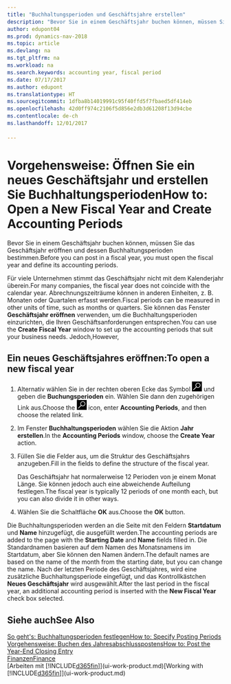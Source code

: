 ```yaml
---
title: "Buchhaltungsperioden und Geschäftsjahre erstellen"
description: "Bevor Sie in einem Geschäftsjahr buchen können, müssen Sie das Geschäftsjahr eröffnen und dessen Buchhaltungsperioden bestimmen."
author: edupont04
ms.prod: dynamics-nav-2018
ms.topic: article
ms.devlang: na
ms.tgt_pltfrm: na
ms.workload: na
ms.search.keywords: accounting year, fiscal period
ms.date: 07/17/2017
ms.author: edupont
ms.translationtype: HT
ms.sourcegitcommit: 1dfba8b14019991c95f40ffd5f7fbaed5df414eb
ms.openlocfilehash: 42d0ff974c2106f5d856e2db3d61208f13d94cbe
ms.contentlocale: de-ch
ms.lasthandoff: 12/01/2017

---
```

# <a name="how-to-open-a-new-fiscal-year-and-create-accounting-periods"></a><span data-ttu-id="e8153-103">Vorgehensweise: Öffnen Sie ein neues Geschäftsjahr und erstellen Sie Buchhaltungsperioden</span><span class="sxs-lookup"><span data-stu-id="e8153-103">How to: Open a New Fiscal Year and Create Accounting Periods</span></span>
<span data-ttu-id="e8153-104">Bevor Sie in einem Geschäftsjahr buchen können, müssen Sie das Geschäftsjahr eröffnen und dessen Buchhaltungsperioden bestimmen.</span><span class="sxs-lookup"><span data-stu-id="e8153-104">Before you can post in a fiscal year, you must open the fiscal year and define its accounting periods.</span></span>  

<span data-ttu-id="e8153-105">Für viele Unternehmen stimmt das Geschäftsjahr nicht mit dem Kalenderjahr überein.</span><span class="sxs-lookup"><span data-stu-id="e8153-105">For many companies, the fiscal year does not coincide with the calendar year.</span></span> <span data-ttu-id="e8153-106">Abrechnungszeiträume können in anderen Einheiten, z. B. Monaten oder Quartalen erfasst werden.</span><span class="sxs-lookup"><span data-stu-id="e8153-106">Fiscal periods can be measured in other units of time, such as months or quarters.</span></span> <span data-ttu-id="e8153-107">Sie können das Fenster **Geschäftsjahr eröffnen** verwenden, um die Buchhaltungsperioden einzurichten, die Ihren Geschäftsanforderungen entsprechen.</span><span class="sxs-lookup"><span data-stu-id="e8153-107">You can use the **Create Fiscal Year** window to set up the accounting periods that suit your business needs.</span></span> <span data-ttu-id="e8153-108">Jedoch,</span><span class="sxs-lookup"><span data-stu-id="e8153-108">However,</span></span>   

## <a name="to-open-a-new-fiscal-year"></a><span data-ttu-id="e8153-109">Ein neues Geschäftsjahres eröffnen:</span><span class="sxs-lookup"><span data-stu-id="e8153-109">To open a new fiscal year</span></span>
1. <span data-ttu-id="e8153-110">Alternativ wählen Sie in der rechten oberen Ecke das Symbol ![Nach Seite oder Bericht suchen](media/ui-search/search_small.png "Nach Seite oder Bericht suchen") und geben die **Buchungsperioden** ein. Wählen Sie dann den zugehörigen Link aus.</span><span class="sxs-lookup"><span data-stu-id="e8153-110">Choose the ![Search for Page or Report](media/ui-search/search_small.png "Search for Page or Report icon") icon, enter **Accounting Periods**, and then choose the related link.</span></span>
2. <span data-ttu-id="e8153-111">Im Fenster **Buchhaltungsperioden** wählen Sie die Aktion **Jahr erstellen**.</span><span class="sxs-lookup"><span data-stu-id="e8153-111">In the **Accounting Periods** window, choose the **Create Year** action.</span></span>
3. <span data-ttu-id="e8153-112">Füllen Sie die Felder aus, um die Struktur des Geschäftsjahrs anzugeben.</span><span class="sxs-lookup"><span data-stu-id="e8153-112">Fill in the fields to define the structure of the fiscal year.</span></span>

    <span data-ttu-id="e8153-113">Das Geschäftsjahr hat normalerweise 12 Perioden von je einem Monat Länge. Sie können jedoch auch eine abweichende Aufteilung festlegen.</span><span class="sxs-lookup"><span data-stu-id="e8153-113">The fiscal year is typically 12 periods of one month each, but you can also divide it in other ways.</span></span>
4. <span data-ttu-id="e8153-114">Wählen Sie die Schaltfläche **OK** aus.</span><span class="sxs-lookup"><span data-stu-id="e8153-114">Choose the **OK** button.</span></span>

<span data-ttu-id="e8153-115">Die Buchhaltungsperioden werden an die Seite mit den Feldern **Startdatum** und **Name** hinzugefügt, die ausgefüllt werden.</span><span class="sxs-lookup"><span data-stu-id="e8153-115">The accounting periods are added to the page with the **Starting Date** and **Name** fields filled in.</span></span> <span data-ttu-id="e8153-116">Die Standardnamen basieren auf dem Namen des Monatsnamens im Startdatum, aber Sie können den Namen ändern.</span><span class="sxs-lookup"><span data-stu-id="e8153-116">The default names are based on the name of the month from the starting date, but you can change the name.</span></span> <span data-ttu-id="e8153-117">Nach der letzten Periode des Geschäftsjahres, wird eine zusätzliche Buchhaltungsperiode eingefügt, und das Kontrollkästchen **Neues Geschäftsjahr** wird ausgewählt.</span><span class="sxs-lookup"><span data-stu-id="e8153-117">After the last period in the fiscal year, an additional accounting period is inserted with the **New Fiscal Year** check box selected.</span></span>  


## <a name="see-also"></a><span data-ttu-id="e8153-118">Siehe auch</span><span class="sxs-lookup"><span data-stu-id="e8153-118">See Also</span></span>
[<span data-ttu-id="e8153-119">So geht's: Buchhaltungsperioden festlegen</span><span class="sxs-lookup"><span data-stu-id="e8153-119">How to: Specify Posting Periods</span></span>](finance-how-specify-posting-periods.md)  
[<span data-ttu-id="e8153-120">Vorgehensweise: Buchen des Jahresabschlusspostens</span><span class="sxs-lookup"><span data-stu-id="e8153-120">How to: Post the Year-End Closing Entry</span></span>](year-how-post-year-end-close-entry.md)  
[<span data-ttu-id="e8153-121">Finanzen</span><span class="sxs-lookup"><span data-stu-id="e8153-121">Finance</span></span>](finance.md)  
<span data-ttu-id="e8153-122">[Arbeiten mit [!INCLUDE[d365fin](includes/d365fin_md.md)]](ui-work-product.md)</span><span class="sxs-lookup"><span data-stu-id="e8153-122">[Working with [!INCLUDE[d365fin](includes/d365fin_md.md)]](ui-work-product.md)</span></span>

